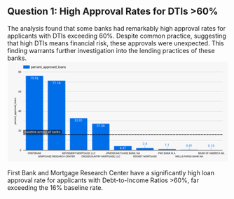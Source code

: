## Question 1: High Approval Rates for DTIs >60%
The analysis found that some banks had remarkably high approval rates for applicants with DTIs exceeding 60%. Despite  common practice, suggesting that high DTIs means financial risk, these approvals were unexpected. This finding warrants further investigation into the lending practices of these banks.
![alt text](graphs/Question1.png?raw=true)

First Bank and Mortgage Research Center have a significantly high loan approval rate for applicants with Debt-to-Income Ratios >60%, far exceeding the 16% baseline rate.
